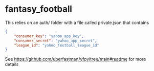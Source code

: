 # fantasy_football

This relies on an auth/ folder with a file called private.json that contains

```json
{
    "consumer_key": "yahoo_app_key",
    "consumer_secret": "yahoo_app_secret",
    "league_id": "yahoo_football_league_id"
}
```

See https://github.com/uberfastman/yfpy/tree/main#readme for more details
